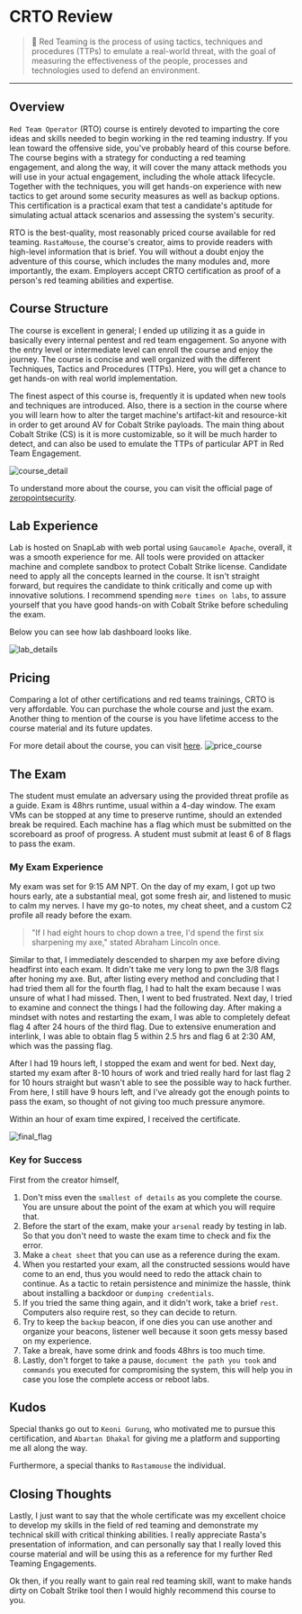 # CRTO Review

> 🛑
> Red Teaming is the process of using tactics, techniques and procedures (TTPs) to emulate a real-world threat, with the goal of measuring the effectiveness of the people, processes and technologies used to defend an environment.
<!--more-->
---

## Overview
`Red Team Operator` (RTO) course is entirely devoted to imparting the core ideas and skills needed to begin working in the red teaming industry. If you lean toward the offensive side, you've probably heard of this course before. The course begins with a strategy for conducting a red teaming engagement, and along the way, it will cover the many attack methods you will use in your actual engagement, including the whole attack lifecycle. Together with the techniques, you will get hands-on experience with new tactics to get around some security measures as well as backup options. This certification is a practical exam that test a candidate's aptitude for simulating actual attack scenarios and assessing the system's security.

RTO is the best-quality, most reasonably priced course available for red teaming. `RastaMouse`, the course's creator, aims to provide readers with high-level information that is brief. You will without a doubt enjoy the adventure of this course, which includes the many modules and, more importantly, the exam. Employers accept CRTO certification as proof of a person's red teaming abilities and expertise.

## Course Structure
The course is excellent in general; I ended up utilizing it as a guide in basically every internal pentest and red team engagement. So anyone with the entry level or intermediate level can enroll the course and enjoy the journey. The course is concise and well organized with the different Techniques, Tactics and Procedures (TTPs). Here, you will get a chance to get hands-on with real world implementation.  

The finest aspect of this course is, frequently it is updated when new tools and techniques are introduced. Also, there is a section in the course where you will learn how to alter the target machine's artifact-kit and resource-kit in order to get around AV for Cobalt Strike payloads. The main thing about Cobalt Strike (CS) is it is more customizable, so it will be much harder to detect, and can also be used to emulate the TTPs of particular APT in Red Team Engagement. 


![course_detail](public/files/course_detail.png)

To understand more about the course, you can visit the official page of [zeropointsecurity](https://training.zeropointsecurity.co.uk/courses/red-team-ops).

## Lab Experience
Lab is hosted on SnapLab with web portal using `Gaucamole Apache`, overall, it was a smooth experience for me.
All tools were provided on attacker machine and complete sandbox to protect Cobalt Strike license. Candidate need to apply all the concepts learned in the course. It isn't straight forward, but requires the candidate to think critically and come up with innovative solutions. I recommend spending `more times on labs`, to assure yourself that you have good hands-on with Cobalt Strike before scheduling the exam. 

Below you can see how lab dashboard looks like.

![lab_details](public/files/lab_dashboard.png)

## Pricing
Comparing a lot of other certifications and red teams trainings, CRTO is very affordable. You can purchase the whole course and just the exam. Another thing to mention of the course is you have lifetime access to the course material and its future updates. 

For more detail about the course, you can visit [here](https://training.zeropointsecurity.co.uk/courses/red-team-ops).
![price_course](public/files/course_price.png)

## The Exam
The student must emulate an adversary using the provided threat profile as a guide. Exam is 48hrs runtime, usual within a 4-day window. The exam VMs can be stopped at any time to preserve runtime, should an extended break be required. 
Each machine has a flag which must be submitted on the scoreboard as proof of progress. A student must submit at least 6 of 8 flags to pass the exam.

### My Exam Experience
My exam was set for 9:15 AM NPT. On the day of my exam, I got up two hours early, ate a substantial meal, got some fresh air, and listened to music to calm my nerves. I have my go-to notes, my cheat sheet, and a custom C2 profile all ready before the exam. 
> "If I had eight hours to chop down a tree, I'd spend the first six sharpening my axe," stated Abraham Lincoln once.

Similar to that, I immediately descended to sharpen my axe before diving headfirst into each exam. It didn't take me very long to pwn the 3/8 flags after honing my axe. But, after listing every method and concluding that I had tried them all for the fourth flag, I had to halt the exam because I was unsure of what I had missed. Then, I went to bed frustrated. Next day, I tried to examine and connect the things I had the following day. After making a mindset with notes and restarting the exam, I was able to completely defeat flag 4 after 24 hours of the third flag. Due to extensive enumeration and interlink, I was able to obtain flag 5 within 2.5 hrs and flag 6 at 2:30 AM, which was the passing flag.

After I had 19 hours left, I stopped the exam and went for bed. Next day, started my exam after 8-10 hours of work and tried really hard for last flag 2 for 10 hours straight but wasn't able to see the possible way to hack further. From here, I still have 9 hours left, and I've already got the enough points to pass the exam, so thought of not giving too much pressure anymore. 

Within an hour of exam time expired, I received the certificate.

![final_flag](public/files/final_flags.png)

### Key for Success
First from the creator himself,

1. Don't miss even the `smallest of details` as you complete the course. You are unsure about the point of the exam at which you will require that.
2. Before the start of the exam, make your `arsenal` ready by testing in lab. So that you don't need to waste the exam time to check and fix the error.
3. Make a `cheat sheet` that you can use as a reference during the exam.
4. When you restarted your exam, all the constructed sessions would have come to an end, thus you would need to redo the attack chain to continue. As a tactic to retain persistence and minimize the hassle, think about installing a backdoor or `dumping credentials`.
5. If you tried the same thing again, and it didn't work, take a brief `rest`. Computers also require rest, so they can decide to return.
6. Try to keep the `backup` beacon, if one dies you can use another and organize your beacons, listener well because it soon gets messy based on my experience.
7. Take a break, have some drink and foods 48hrs is too much time.
8. Lastly, don't forget to take a pause, `document the path you took` and `commands` you executed for compromising the system, this will help you in case you lose the complete access or reboot labs.

## Kudos

Special thanks go out to `Keoni Gurung`, who motivated me to pursue this certification, and `Abartan Dhakal` for giving me a platform and supporting me all along the way.

Furthermore, a special thanks to `Rastamouse` the individual.

## Closing Thoughts

Lastly, I just want to say that the whole certificate was my excellent choice to develop my skills in the field of red teaming and demonstrate my technical skill with critical thinking abilities. I really appreciate Rasta's presentation of information, and can personally say that I really loved this course material and will be using this as a reference for my further Red Teaming Engagements.

Ok then, if you really want to gain real red teaming skill, want to make hands dirty on Cobalt Strike tool then I would highly recommend this course to you.






